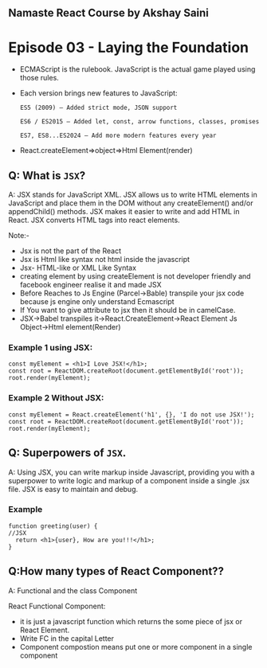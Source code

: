## Namaste React Course by Akshay Saini

# Episode 03 - Laying the Foundation

- ECMAScript is the rulebook. JavaScript is the actual game played using those rules.
- Each version brings new features to JavaScript:

      ES5 (2009) – Added strict mode, JSON support

      ES6 / ES2015 – Added let, const, arrow functions, classes, promises

      ES7, ES8...ES2024 – Add more modern features every year

- React.createElement=>object=>Html Element(render)

## Q: What is `JSX`?

A: JSX stands for JavaScript XML.
JSX allows us to write HTML elements in JavaScript and place them in the DOM without any createElement() and/or appendChild() methods.
JSX makes it easier to write and add HTML in React.
JSX converts HTML tags into react elements.

Note:-
- Jsx is not the part of the React
- Jsx is Html like syntax not html inside the javascript
- Jsx- HTML-like or XML Like Syntax
- creating element by using createElement is not developer friendly and facebook engineer realise it and made JSX
- Before Reaches to Js Engine (Parcel->Bable) transpile your jsx code because js engine only understand Ecmascript
- If You want to give attribute to jsx then it should be in camelCase.
- JSX->Babel transpiles it->React.CreateElement->React Element Js Object->Html element(Render)

### Example 1 using JSX:

```
const myElement = <h1>I Love JSX!</h1>;
const root = ReactDOM.createRoot(document.getElementById('root'));
root.render(myElement);
```

### Example 2 Without JSX:

```
const myElement = React.createElement('h1', {}, 'I do not use JSX!');
const root = ReactDOM.createRoot(document.getElementById('root'));
root.render(myElement);
```

## Q: Superpowers of `JSX`.

A: Using JSX, you can write markup inside Javascript, providing you with a superpower to write logic and markup of a component inside a single .jsx file. JSX is easy to maintain and debug.

### Example

```
function greeting(user) {
//JSX
  return <h1>{user}, How are you!!!</h1>;
}
```
## Q:How many types of React Component??
A: 
Functional and the class Component

React Functional Component:
- it is just a javascript function which returns the some piece of jsx or React Element.
- Write FC in the capital Letter
- Component compostion means put one or more component in a single component